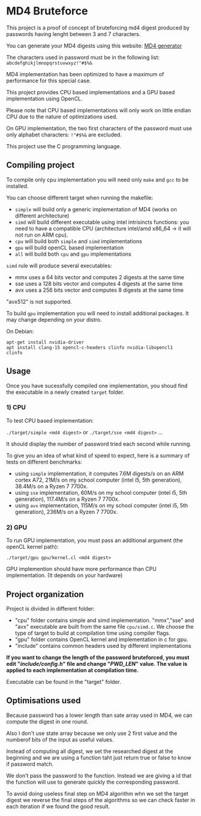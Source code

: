 # MD4 Bruteforce

This project is a proof of concept of bruteforcing md4 digest produced by passwords having lenght between 3 and 7 characters.

You can generate your MD4 digests using this website: [MD4 generator](https://emn178.github.io/online-tools/md4.html)

The characters used in password must be in the following list: `abcdefghikjlmnopqrstuvwxyz!"#$%&`

MD4 implementation has been optimized to have a maximum of performance for this special case.

This project provides CPU based implementations and a GPU based implementation using OpenCL.

Please note that CPU based implementations will only work on little endian CPU due to the nature of optimizations used.

On GPU implementation, the two first characters of the password must use only alphabet characters: `!"#$%&` are excluded.

This project use the C programming language.

## Compiling project

To compile only cpu implementation you will need only `make` and `gcc` to be installed.

You can choose different target when running the makefile:

- `simple` will build only a generic implementation of MD4 (works on different architecture)
- `simd` will build different executable using intel intrisincts functions: you need to have a compatible CPU (architecture intel/amd x86_64 -> it will not run on ARM cpu).
- `cpu` will build both `simple` and `simd` implementations
- `gpu` will build openCL based implementation
- `all` will build both  `cpu` and `gpu` implementations

`simd` rule will produce several executables:

- mmx uses a 64 bits vector and computes 2 digests at the same time
- sse uses a 128 bits vector and computes 4 digests at the same time
- avx uses a 256 bits vector and computes 8 digests at the same time

 "avx512" is not supported.

To build `gpu` implementation you will need to install additional packages. It may change depending on your distro.

On Debian:

```
apt-get install nvidia-driver
apt install clang-15 opencl-c-headers clinfo nvidia-libopencl1
clinfo
```

## Usage

Once you have sucessfully compiled one implementation, you shoud find the executable in a newly created `target` folder.

### 1) CPU

To test CPU based implementation:

`./target/simple <md4 digest>` or `./target/sse <md4 digest>` ...

It should display the number of password tried each second while running.

To give you an idea of what kind of speed to expect, here is a summary of tests on different benchmarks:

- using `simple` implementation, it computes 7.6M digests/s on an ARM cortex A72, 21M/s on my school computer (intel i5, 5th generation), 38.4M/s on a Ryzen 7 7700x.
- using `sse` implementation, 60M/s on my school computer (intel i5, 5th generation), 117.4M/s on a Ryzen 7 7700x.
- using `avx` implementation, 115M/s on my school computer (intel i5, 5th generation), 236M/s on a Ryzen 7 7700x.

### 2) GPU

To run GPU implementation, you must pass an additional argument (the openCL kernel path):

`./target/gpu gpu/kernel.cl <md4 digest>`

GPU implemention should have more performance than CPU implementation. (It depends on your hardware)

## Project organization

Project is divided in different folder:

- "cpu" folder contains simple and simd implementation. "mmx","sse" and "avx" executable are built from the same file `cpu/simd.c`. We choose the type of target to build at compilation time using compiler flags.
- "gpu" folder contains OpenCL kernel and implementation in c for gpu.
- "include" contains common headers used by different implementations

**If you want to change the length of the password bruteforced, you must edit "*include/config.h*" file and change "*PWD_LEN*" value. The value is applied to each implementation at compilation time.**

Executable can be found in the "target" folder.

## Optimisations used

Because password has a lower length than sate array used in MD4, we can compute the digest in one round.

Also I don't use state array because we only use 2 first value and the numberof bits of the input as useful values.

Instead of computing all digest, we set the researched digest at the beginning and we are using a function taht just return true or false to know if password match.

We don't pass the password to the function. Instead we are giving a id that the function will use to generate quickly the corresponding password.

To avoid doing useless final step on MD4 algorithm whn we set the target digest we reverse the final steps of the algorithms so we can check faster in each iteration if we found the good result.
